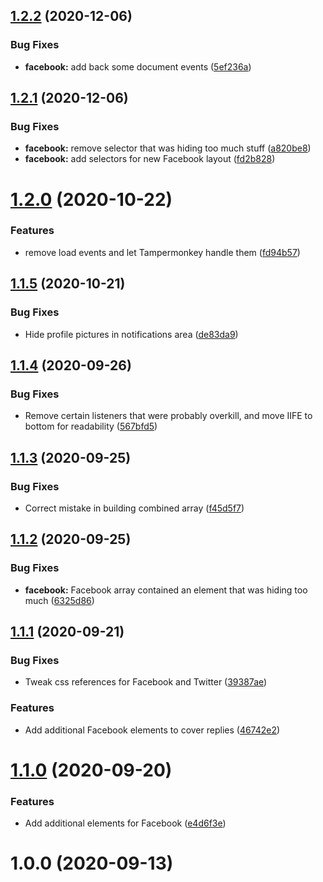 ## [1.2.2](https://github.com/rbseaver/tampermonkey-scripts/compare/v1.2.1...v1.2.2) (2020-12-06)


### Bug Fixes

* **facebook:** add back some document events ([5ef236a](https://github.com/rbseaver/tampermonkey-scripts/commit/5ef236a2ef45db3230cef29e6b65634c21d535d6))



## [1.2.1](https://github.com/rbseaver/tampermonkey-scripts/compare/v1.2.0...v1.2.1) (2020-12-06)


### Bug Fixes

* **facebook:** remove selector that was hiding too much stuff ([a820be8](https://github.com/rbseaver/tampermonkey-scripts/commit/a820be8cc580e6ff88a71e29a692e8adaf00014c))
* **facebook:** add selectors for new Facebook layout ([fd2b828](https://github.com/rbseaver/tampermonkey-scripts/commit/fd2b82817756a671780bbb01c900de12ad15dda1))



# [1.2.0](https://github.com/rbseaver/tampermonkey-scripts/compare/v1.1.5...v1.2.0) (2020-10-22)

### Features

* remove load events and let Tampermonkey handle them ([fd94b57](https://github.com/rbseaver/tampermonkey-scripts/commit/fd94b577fd9ae35b406559bf6f643b52455817ca))

## [1.1.5](https://github.com/rbseaver/tampermonkey-scripts/compare/v1.1.4...v1.1.5) (2020-10-21)

### Bug Fixes

* Hide profile pictures in notifications area ([de83da9](https://github.com/rbseaver/tampermonkey-scripts/commit/de83da9537877394482c6f848d1179cd6eac05fb))

## [1.1.4](https://github.com/rbseaver/tampermonkey-scripts/compare/v1.1.3...v1.1.4) (2020-09-26)

### Bug Fixes

* Remove certain listeners that were probably overkill, and move IIFE to bottom for readability ([567bfd5](https://github.com/rbseaver/tampermonkey-scripts/commit/567bfd5e0086739689283b8b8b7e6321e7d2b070))

## [1.1.3](https://github.com/rbseaver/tampermonkey-scripts/compare/v1.1.2...v1.1.3) (2020-09-25)

### Bug Fixes

* Correct mistake in building combined array ([f45d5f7](https://github.com/rbseaver/tampermonkey-scripts/commit/f45d5f7fbf122e39a143ddb25449e7495b2f9be0))

## [1.1.2](https://github.com/rbseaver/tampermonkey-scripts/compare/v1.1.1...v1.1.2) (2020-09-25)

### Bug Fixes

* **facebook:** Facebook array contained an element that was hiding too much ([6325d86](https://github.com/rbseaver/tampermonkey-scripts/commit/6325d8671162424912e59a5c91123e3d230e6b6b))

## [1.1.1](https://github.com/rbseaver/tampermonkey-scripts/compare/v1.1.0...v1.1.1) (2020-09-21)

### Bug Fixes

* Tweak css references for Facebook and Twitter ([39387ae](https://github.com/rbseaver/tampermonkey-scripts/commit/39387ae7c2f3b9acc5ff47d7c809e16d847f4c51))

### Features

* Add additional Facebook elements to cover replies ([46742e2](https://github.com/rbseaver/tampermonkey-scripts/commit/46742e24d023c9996732ff841ab2773530b5dd65))

# [1.1.0](https://github.com/rbseaver/tampermonkey-scripts/compare/v1.0.0...v1.1.0) (2020-09-20)

### Features

* Add additional elements for Facebook ([e4d6f3e](https://github.com/rbseaver/tampermonkey-scripts/commit/e4d6f3e42b688b6c30e16a0a964ab30406c10daf))

# 1.0.0 (2020-09-13)